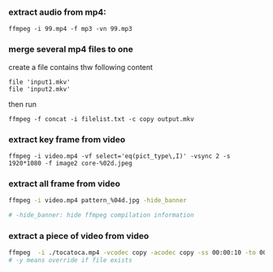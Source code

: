 ### extract audio from mp4:
```
ffmpeg -i 99.mp4 -f mp3 -vn 99.mp3
```

### merge several mp4 files to one

create a file contains thw following content 

```
file 'input1.mkv'
file 'input2.mkv'
```

then run
```
ffmpeg -f concat -i filelist.txt -c copy output.mkv
```


### extract key frame from video
```
ffmpeg -i video.mp4 -vf select='eq(pict_type\,I)' -vsync 2 -s 1920*1080 -f image2 core-%02d.jpeg
```


### extract all frame from video
```bash
ffmpeg -i video.mp4 pattern_%04d.jpg -hide_banner

# -hide_banner: hide ffmpeg compilation information
```

### extract a piece of video from video
```bash
ffmpeg  -i ./tocatoca.mp4 -vcodec copy -acodec copy -ss 00:00:10 -to 00:00:15 ./cutout1.mp4 -y
# -y means override if file exists
```